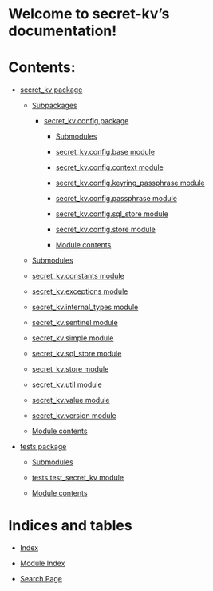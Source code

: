 <!-- secret-kv documentation master file, created by
sphinx-quickstart on Fri Mar  4 11:03:56 2022.
You can adapt this file completely to your liking, but it should at least
contain the root `toctree` directive. -->
# Welcome to secret-kv’s documentation!

# Contents:


* [secret_kv package](secret_kv.md)


    * [Subpackages](secret_kv.md#subpackages)


        * [secret_kv.config package](secret_kv.config.md)


            * [Submodules](secret_kv.config.md#submodules)


            * [secret_kv.config.base module](secret_kv.config.md#module-secret_kv.config.base)


            * [secret_kv.config.context module](secret_kv.config.md#module-secret_kv.config.context)


            * [secret_kv.config.keyring_passphrase module](secret_kv.config.md#module-secret_kv.config.keyring_passphrase)


            * [secret_kv.config.passphrase module](secret_kv.config.md#module-secret_kv.config.passphrase)


            * [secret_kv.config.sql_store module](secret_kv.config.md#module-secret_kv.config.sql_store)


            * [secret_kv.config.store module](secret_kv.config.md#module-secret_kv.config.store)


            * [Module contents](secret_kv.config.md#module-secret_kv.config)


    * [Submodules](secret_kv.md#submodules)


    * [secret_kv.constants module](secret_kv.md#module-secret_kv.constants)


    * [secret_kv.exceptions module](secret_kv.md#module-secret_kv.exceptions)


    * [secret_kv.internal_types module](secret_kv.md#module-secret_kv.internal_types)


    * [secret_kv.sentinel module](secret_kv.md#module-secret_kv.sentinel)


    * [secret_kv.simple module](secret_kv.md#module-secret_kv.simple)


    * [secret_kv.sql_store module](secret_kv.md#module-secret_kv.sql_store)


    * [secret_kv.store module](secret_kv.md#module-secret_kv.store)


    * [secret_kv.util module](secret_kv.md#module-secret_kv.util)


    * [secret_kv.value module](secret_kv.md#module-secret_kv.value)


    * [secret_kv.version module](secret_kv.md#module-secret_kv.version)


    * [Module contents](secret_kv.md#module-secret_kv)


* [tests package](tests.md)


    * [Submodules](tests.md#submodules)


    * [tests.test_secret_kv module](tests.md#tests-test-secret-kv-module)


    * [Module contents](tests.md#module-tests)


# Indices and tables


* [Index](genindex.md)


* [Module Index](py-modindex.md)


* [Search Page](search.md)
